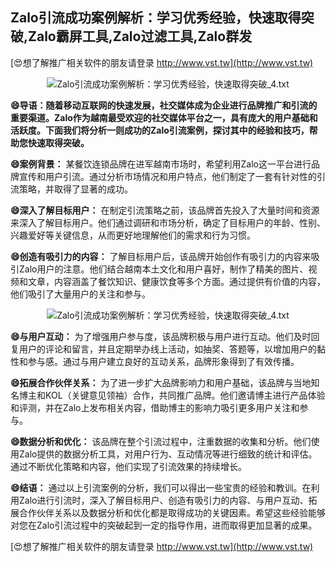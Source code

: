 ## **Zalo引流成功案例解析：学习优秀经验，快速取得突破,Zalo霸屏工具,Zalo过滤工具,Zalo群发**

[😍想了解推广相关软件的朋友请登录 http://www.vst.tw](http://www.vst.tw)

 <center><img src="https://vst.tw/MP4/tuiguang/png/0.png" alt="Zalo引流成功案例解析：学习优秀经验，快速取得突破_4.txt"></center>

**😄导语：随着移动互联网的快速发展，社交媒体成为企业进行品牌推广和引流的重要渠道。Zalo作为越南最受欢迎的社交媒体平台之一，具有庞大的用户基础和活跃度。下面我们将分析一则成功的Zalo引流案例，探讨其中的经验和技巧，帮助您快速取得突破。**

**😄案例背景：**
某餐饮连锁品牌在进军越南市场时，希望利用Zalo这一平台进行品牌宣传和用户引流。通过分析市场情况和用户特点，他们制定了一套有针对性的引流策略，并取得了显著的成功。

**😄深入了解目标用户：**
在制定引流策略之前，该品牌首先投入了大量时间和资源来深入了解目标用户。他们通过调研和市场分析，确定了目标用户的年龄、性别、兴趣爱好等关键信息，从而更好地理解他们的需求和行为习惯。

**😄创造有吸引力的内容：**
了解目标用户后，该品牌开始创作有吸引力的内容来吸引Zalo用户的注意。他们结合越南本土文化和用户喜好，制作了精美的图片、视频和文章，内容涵盖了餐饮知识、健康饮食等多个方面。通过提供有价值的内容，他们吸引了大量用户的关注和参与。

 <center><img src="https://vst.tw/MP4/tuiguang/png/6.png" alt="Zalo引流成功案例解析：学习优秀经验，快速取得突破_4.txt"></center>

**😄与用户互动：**
为了增强用户参与度，该品牌积极与用户进行互动。他们及时回复用户的评论和留言，并且定期举办线上活动，如抽奖、答题等，以增加用户的黏性和参与感。通过与用户建立良好的互动关系，品牌形象得到了有效传播。

**😄拓展合作伙伴关系：**
为了进一步扩大品牌影响力和用户基础，该品牌与当地知名博主和KOL（关键意见领袖）合作，共同推广品牌。他们邀请博主进行产品体验和评测，并在Zalo上发布相关内容，借助博主的影响力吸引更多用户关注和参与。

**😄数据分析和优化：**
该品牌在整个引流过程中，注重数据的收集和分析。他们使用Zalo提供的数据分析工具，对用户行为、互动情况等进行细致的统计和评估。通过不断优化策略和内容，他们实现了引流效果的持续增长。

**😄结语：**
通过以上引流案例的分析，我们可以得出一些宝贵的经验和教训。在利用Zalo进行引流时，深入了解目标用户、创造有吸引力的内容、与用户互动、拓展合作伙伴关系以及数据分析和优化都是取得成功的关键因素。希望这些经验能够对您在Zalo引流过程中的突破起到一定的指导作用，进而取得更加显著的成果。

[😍想了解推广相关软件的朋友请登录 http://www.vst.tw](http://www.vst.tw)



